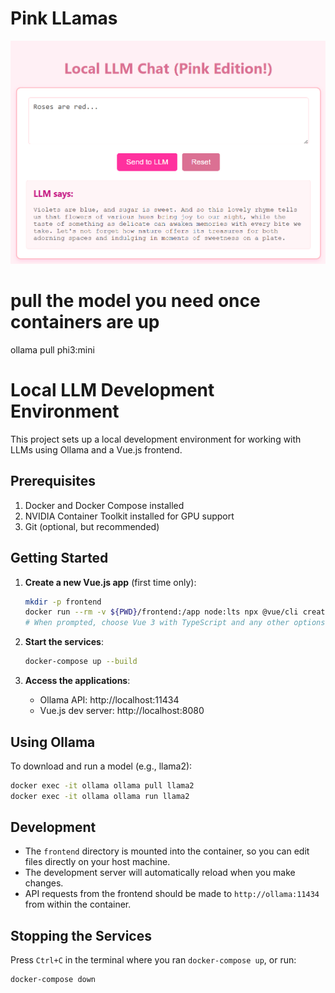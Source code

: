 # Pink LLamas

![Screenshot](./v0.png)

# pull the model you need once containers are up

ollama pull phi3:mini

# Local LLM Development Environment

This project sets up a local development environment for working with LLMs using Ollama and a Vue.js frontend.

## Prerequisites

1. Docker and Docker Compose installed
2. NVIDIA Container Toolkit installed for GPU support
3. Git (optional, but recommended)

## Getting Started

1. **Create a new Vue.js app** (first time only):
   ```bash
   mkdir -p frontend
   docker run --rm -v ${PWD}/frontend:/app node:lts npx @vue/cli create .
   # When prompted, choose Vue 3 with TypeScript and any other options you prefer
   ```

2. **Start the services**:
   ```bash
   docker-compose up --build
   ```

3. **Access the applications**:
   - Ollama API: http://localhost:11434
   - Vue.js dev server: http://localhost:8080

## Using Ollama

To download and run a model (e.g., llama2):

```bash
docker exec -it ollama ollama pull llama2
docker exec -it ollama ollama run llama2
```

## Development

- The `frontend` directory is mounted into the container, so you can edit files directly on your host machine.
- The development server will automatically reload when you make changes.
- API requests from the frontend should be made to `http://ollama:11434` from within the container.

## Stopping the Services

Press `Ctrl+C` in the terminal where you ran `docker-compose up`, or run:

```bash
docker-compose down
```